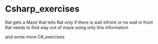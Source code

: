 # Csharp_exercises
Rat gets a Maze that tells Rat only if there is wall infront or no wall in front
Rat needs to find way out of maze using only this information


and some more C#_exercises
